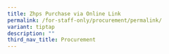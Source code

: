 ```yaml
---
title: Zhps Purchase via Online Link
permalink: /for-staff-only/procurement/permalink/
variant: tiptap
description: ""
third_nav_title: Procurement
---
```

<p></p>